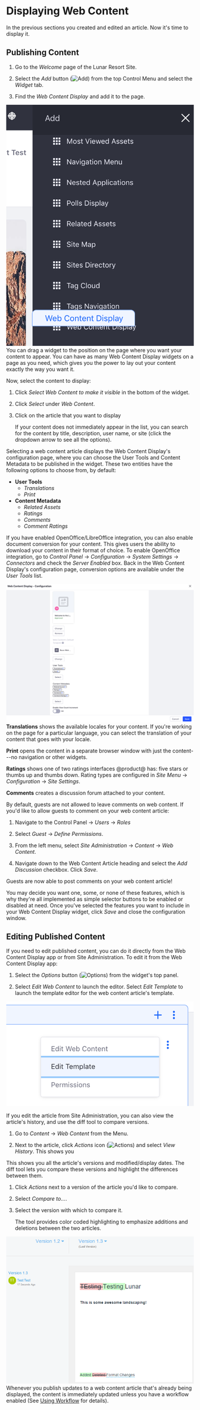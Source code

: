 # Displaying Web Content [](id=displaying-web-content)

In the previous sections you created and edited an article. Now it's time to 
display it. 

## Publishing Content [](id=publishing-content)

1.  Go to the *Welcome* page of the Lunar Resort Site.

2.  Select the *Add* button
    (![Add](../../../../images/icon-control-menu-add.png)) from the top Control 
    Menu and select the *Widget* tab.

3.  Find the *Web Content Display* and add it to the page.

![Figure 1: Add the Web Content Display app to a page to begin displaying your new web content article.](../../../../images/add-web-content-display.png)
You can drag a widget to the position on the page where you want your content 
to appear. You can have as many Web Content Display widgets on a page as you 
need, which gives you the power to lay out your content exactly the way you 
want it. 

Now, select the content to display:

1.  Click *Select Web Content to make it visible* in the bottom of the widget.

2.  Click *Select* under *Web Content*.

3.  Click on the article that you want to display

    If your content does not immediately appear in the list, you can search for 
    the content by title, description, user name, or site (click the dropdown 
    arrow to see all the options).

Selecting a web content article displays the Web Content Display's
configuration page, where you can choose the User Tools and Content Metadata to
be published in the widget. These two entities have the following options to
choose from, by default:

- **User Tools**
    - *Translations*
    - *Print*
- **Content Metadata**
    - *Related Assets*
    - *Ratings*
    - *Comments*
    - *Comment Ratings*

If you have enabled OpenOffice/LibreOffice integration, you can also enable
document conversion for your content. This gives users the ability to
download your content in their format of choice. To enable OpenOffice
integration, go to *Control Panel* &rarr; *Configuration* &rarr; *System
Settings* &rarr; *Connectors* and check the *Server Enabled* box. Back in the
Web Content Display's configuration page, conversion options are available
under the *User Tools* list.

![Figure 2: Publishing web content is a snap. At a minimum, you only have to select the content you wish to publish. You can also enable lots of optional features to let your users interact with your content.](../../../../images/web-content-choosing-web-content.png)
**Translations** shows the available locales for your content. If you're working 
on the page for a particular language, you can select the translation of your 
content that goes with your locale.

**Print** opens the content in a separate browser window with just the
content---no navigation or other widgets.

**Ratings** shows one of two ratings interfaces @product@ has: five stars or
thumbs up and thumbs down. Rating types are configured in *Site Menu* &rarr;
*Configuration* &rarr; *Site Settings*.

**Comments** creates a discussion forum attached to your content.

By default, guests are not allowed to leave comments on web content. 
If you'd like to allow guests to comment on your web content article:

1.  Navigate to the Control Panel &rarr; *Users* &rarr; *Roles*

2.  Select *Guest* &rarr; *Define Permissions*.

3.  From the left menu, select *Site Administration* &rarr; *Content* &rarr; 
    *Web Content*.

4.  Navigate down to the Web Content Article heading and select the *Add 
    Discussion* checkbox. Click *Save*.

Guests are now able to post comments on your web content article!

You may decide you want one, some, or none of these features, which is why
they're all implemented as simple selector buttons to be enabled or disabled at
need. Once you've selected the features you want to include in your Web Content
Display widget, click *Save* and close the configuration window.

## Editing Published Content [](id=editing-published-content)

If you need to edit published content, you can do it directly from the Web 
Content Display app or from Site Administration. To edit it from
the Web Content Display app:

1.  Select the *Options* button 
    (![Options](../../../../images/icon-app-options.png)) from the widget's top 
    panel.

2.  Select *Edit Web Content* to launch the editor. Select *Edit Template* to
    launch the template editor for the web content article's template.

![Figure 3: You can select and edit an article, or edit its template directly from the Web Content Display app.](../../../../images/web-content-display-icons.png)

If you edit the article from Site Administration, you can also view the
article's history, and use the diff tool to compare versions.

1.  Go to *Content* &rarr; *Web Content* from the Menu.

2.  Next to the article, click *Actions* icon 
    (![Actions](../../../../images/icon-actions.png)) and select *View
    History*. This shows you 

This shows you all the article's versions and modified/display dates. The diff
tool lets you compare these versions and highlight the differences between
them.

1.  Click *Actions* next to a version of the article you'd like to compare. 

2.  Select *Compare to...*.

3.  Select the version with which to compare it.

    The tool provides color coded highlighting to emphasize additions and deletions between the two articles.

![Figure 4: Comparing web content articles is a great feature to use during the Workflow process.](../../../../images/web-content-diff-feature.png)
Whenever you publish updates to a web content article that's already being
displayed, the content is immediately updated unless you have a workflow
enabled (See 
[Using Workflow](/discover/portal/-/knowledge_base/7-1/using-workflow)
for details).

